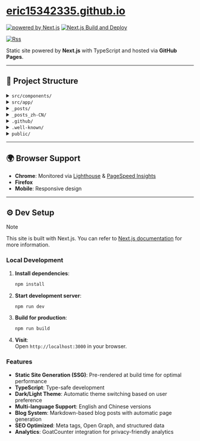 # [eric15342335.github.io](https://eric15342335.github.io)

[![powered by Next.js](https://img.shields.io/badge/powered_by-Next.js-000000.svg)](https://nextjs.org)
[![Next.js Build and Deploy](https://github.com/eric15342335/eric15342335.github.io/actions/workflows/jekyll-ci.yml/badge.svg)](https://github.com/eric15342335/eric15342335.github.io/actions/workflows/jekyll-ci.yml)

[![Rss](https://img.shields.io/badge/rss-F88900?style=for-the-badge&logo=rss&logoColor=white)](https://eric15342335.github.io/feed.xml)

Static site powered by **Next.js** with TypeScript and hosted via **GitHub Pages**.

---

## 📂 Project Structure

<!-- markdownlint-disable MD033 -->

<details>
  <summary><code>src/components/</code></summary>
  React components (Navbar, Footer) shared across pages.
</details>

<details>
  <summary><code>src/app/</code></summary>
  Next.js App Router structure with page components and layouts.
</details>

<details>
  <summary><code>_posts/</code></summary>
  Markdown files for blog posts with date-based naming (YYYY-MM-DD-title.md).
</details>

<details>
  <summary><code>_posts_zh-CN/</code></summary>
  Chinese language versions of blog posts.
</details>

<details>
  <summary><code>.github/</code></summary>
  GitHub-specific files, including workflows for GitHub Actions.
</details>

<details>
  <summary><code>.well-known/</code></summary>
  Files for web standards (e.g., security policies, verification files).
</details>

<details>
  <summary><code>public/</code></summary>
  Static assets and data files:
  <ul>
    <li><code>font/</code>: Self-hosted Inter font</li>
    <li><code>images/</code>: WebP images for blog posts, PWA manifest etc.</li>
    <li><code>manifest.json</code>: PWA configuration</li>
    <li><code>courses.json</code>: Course data</li>
    <li><code>lib/</code>: Third-party libraries (highlight.js, GoatCounter, etc.)</li>
  </ul>
</details>

<!-- markdown-enable MD033 --->

---

## 🌍 Browser Support

- **Chrome**: Monitored via [Lighthouse](https://developer.chrome.com/docs/lighthouse/overview) & [PageSpeed Insights](https://pagespeed.web.dev/analysis?url=https%3A%2F%2Feric15342335.github.io%2F)
- **Firefox**
- **Mobile**: Responsive design

---

## ⚙️ Dev Setup

> [!NOTE]
> This site is built with Next.js. You can refer to [Next.js documentation](https://nextjs.org/docs) for more information.

### Local Development

1. **Install dependencies**:

   ```bash
   npm install
   ```

2. **Start development server**:

   ```bash
   npm run dev
   ```

3. **Build for production**:

   ```bash
   npm run build
   ```

4. **Visit**:  
   Open `http://localhost:3000` in your browser.

### Features

- **Static Site Generation (SSG)**: Pre-rendered at build time for optimal performance
- **TypeScript**: Type-safe development
- **Dark/Light Theme**: Automatic theme switching based on user preference
- **Multi-language Support**: English and Chinese versions
- **Blog System**: Markdown-based blog posts with automatic page generation
- **SEO Optimized**: Meta tags, Open Graph, and structured data
- **Analytics**: GoatCounter integration for privacy-friendly analytics
